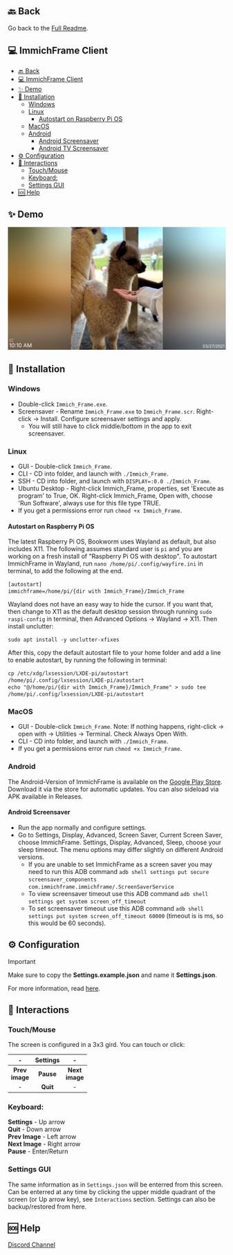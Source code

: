 ## 🔙 Back
Go back to the [Full Readme](/README.md).

## 💻 ImmichFrame Client
- [🔙 Back](#-back)
- [💻 ImmichFrame Client](#-immichframe-client)
- [✨ Demo](#-demo)
- [🔧 Installation](#-installation)
  - [Windows](#windows)
  - [Linux](#linux)
    - [Autostart on Raspberry Pi OS](#autostart-on-raspberry-pi-os)
  - [MacOS](#macos)
  - [Android](#android)
    - [Android Screensaver](#android-screensaver)
    - [Android TV Screensaver](#android-tv-screensaver)
- [⚙️ Configuration](#️-configuration)
- [💬 Interactions](#-interactions)
  - [Touch/Mouse](#touchmouse)
  - [Keyboard:](#keyboard)
  - [Settings GUI](#settings-gui)
- [🆘 Help](#-help)

## ✨ Demo
![ImmichFrame Client](/design/demo/client_demo.png)

## 🔧 Installation

### Windows
- Double-click `Immich_Frame.exe`.
- Screensaver - Rename `Immich_Frame.exe` to `Immich_Frame.scr`. Right-click &rarr; Install. Configure screensaver settings and apply.
  - You will still have to click middle/bottom in the app to exit screensaver.

### Linux

- GUI - Double-click `Immich_Frame`.
- CLI - CD into folder, and launch with `./Immich_Frame`.
- SSH - CD into folder, and launch with `DISPLAY=:0.0 ./Immich_Frame`.
- Ubuntu Desktop - Right-click Immich_Frame, properties, set 'Execute as program' to True, OK. Right-click Immich_Frame, Open with, choose 'Run Software', always use for this file type TRUE.
- If you get a permissions error run `chmod +x Immich_Frame`.

#### Autostart on Raspberry Pi OS

The latest Raspberry Pi OS, Bookworm uses Wayland as default, but also includes X11. The following assumes standard user is `pi` and you are working on a fresh install of "Raspberry Pi OS with desktop".
To autostart ImmichFrame in Wayland, run `nano /home/pi/.config/wayfire.ini` in terminal, to add the following at the end.

```
[autostart]
immichframe=/home/pi/{dir with Immich_Frame}/Immich_Frame
```

Wayland does not have an easy way to hide the cursor. If you want that, then change to X11 as the default desktop session through running `sudo raspi-config` in terminal, then Advanced Options &rarr; Wayland &rarr; X11.
Then install unclutter:

```
sudo apt install -y unclutter-xfixes
```

After this, copy the default autostart file to your home folder and add a line to enable autostart, by running the following in terminal:

```
cp /etc/xdg/lxsession/LXDE-pi/autostart /home/pi/.config/lxsession/LXDE-pi/autostart
echo "@/home/pi/{dir with Immich_Frame}/Immich_Frame" > sudo tee /home/pi/.config/lxsession/LXDE-pi/autostart
```

### MacOS

- GUI - Double-click `Immich_Frame`. Note: If nothing happens, right-click &rarr; open with &rarr; Utilities &rarr; Terminal. Check Always Open With.
- CLI - CD into folder, and launch with `./Immich_Frame`.
- If you get a permissions error run `chmod +x Immich_Frame`.
  
### Android
The Android-Version of ImmichFrame is available on the [Google Play Store][play-store-link]. Download it via the store for automatic updates. You can also sideload via APK available in Releases.

#### Android Screensaver

- Run the app normally and configure settings.
- Go to Settings, Display, Advanced, Screen Saver, Current Screen Saver, choose ImmichFrame. Settings, Display, Advanced, Sleep, choose your sleep timeout. The menu options may differ slightly on different Android versions.
  - If you are unable to set ImmichFrame as a screen saver you may need to run this ADB command `adb shell settings put secure screensaver_components com.immichframe.immichframe/.ScreenSaverService`
  - To view screensaver timeout use this ADB command `adb shell settings get system screen_off_timeout`
  - To set screensaver timeout use this ADB command `adb shell settings put system screen_off_timeout 60000` (timeout is is ms, so this would be 60 seconds).


## ⚙️ Configuration

> [!IMPORTANT]  
> Make sure to copy the **Settings.example.json** and name it **Settings.json**.

For more information, read [here](/README.md#configuration).

## 💬 Interactions

### Touch/Mouse

The screen is configured in a 3x3 gird. You can touch or click:

|         -         | **Settings** |         -         |
| :---------------: | :----------: | :---------------: |
| **Prev<br>image** |  **Pause**   | **Next<br>image** |
|         -         |   **Quit**   |         -         |

### Keyboard:
**Settings** - Up arrow <br/>
**Quit** - Down arrow <br/>
**Prev Image** - Left arrow <br/>
**Next Image** - Right arrow <br/>
**Pause** - Enter/Return <br/>

### Settings GUI

The same information as in `Settings.json` will be enterred from this screen. Can be enterred at any time by clicking the upper middle quadrant of the screen (or Up arrow key), see `Interactions` section. Settings can also be backup/restored from here.

## 🆘 Help

[Discord Channel][support-url]


<!-- MARKDOWN LINKS & IMAGES -->
[support-url]: https://discord.com/channels/979116623879368755/1217843270244372480
[play-store-link]: https://play.google.com/store/apps/details?id=com.immichframe.immichframe
[releases-url]: https://github.com/3rob3/ImmichFrame/releases/latest